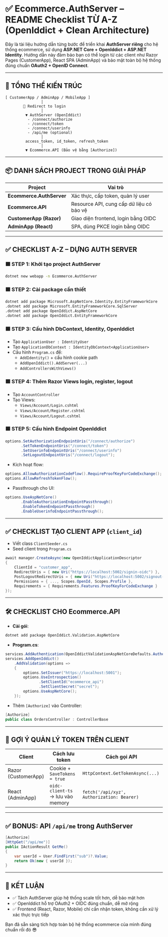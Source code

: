 # ✅ Ecommerce.AuthServer – README Checklist TỪ A-Z (OpenIddict + Clean Architecture)

Đây là tài liệu hướng dẫn từng bước để triển khai **AuthServer riêng** cho hệ thống ecommerce, sử dụng **ASP.NET Core + OpenIddict + ASP.NET Identity**. Hướng dẫn này đảm bảo bạn có thể login từ các client như Razor Pages (CustomerApp), React SPA (AdminApp) và bảo mật toàn bộ hệ thống đúng chuẩn **OAuth2 + OpenID Connect**.

---

## 🧱 TỔNG THỂ KIẾN TRÚC

```text
[ CustomerApp / AdminApp / MobileApp ]
                │
        🔁 Redirect to login
                │
         ▼ AuthServer (OpenIddict)
          - /connect/authorize
          - /connect/token
          - /connect/userinfo
          - /api/me (optional)
                │
         access_token, id_token, refresh_token
                │
         ▼ Ecommerce.API (Bảo vệ bằng [Authorize])
```

---

## 📦 DANH SÁCH PROJECT TRONG GIẢI PHÁP

| Project | Vai trò |
|--------|---------|
| **Ecommerce.AuthServer** | Xác thực, cấp token, quản lý user |
| **Ecommerce.API**         | Resource API, cung cấp dữ liệu có bảo vệ |
| **CustomerApp (Razor)**   | Giao diện frontend, login bằng OIDC |
| **AdminApp (React)**      | SPA, dùng PKCE login bằng OIDC |

---

## ✅ CHECKLIST A-Z – DỰNG AUTH SERVER

### 🟩 STEP 1: Khởi tạo project AuthServer

```bash
dotnet new webapp -n Ecommerce.AuthServer
```

### 🟩 STEP 2: Cài package cần thiết

```bash
dotnet add package Microsoft.AspNetCore.Identity.EntityFrameworkCore
.dotnet add package Microsoft.EntityFrameworkCore.SqlServer
.dotnet add package OpenIddict.AspNetCore
.dotnet add package OpenIddict.EntityFrameworkCore
```

### 🟩 STEP 3: Cấu hình DbContext, Identity, OpenIddict

- Tạo `ApplicationUser : IdentityUser`
- Tạo `ApplicationDbContext : IdentityDbContext<ApplicationUser>`
- Cấu hình `Program.cs` để:
  - `AddIdentity()` + cấu hình cookie path
  - `AddOpenIddict().AddServer(...)`
  - `AddControllersWithViews()`

### 🟩 STEP 4: Thêm Razor Views login, register, logout

- Tạo `AccountController`
- Tạo Views:
  - `Views/Account/Login.cshtml`
  - `Views/Account/Register.cshtml`
  - `Views/Account/Logout.cshtml`

### 🟩 STEP 5: Cấu hình Endpoint OpenIddict

```csharp
options.SetAuthorizationEndpointUris("/connect/authorize")
       .SetTokenEndpointUris("/connect/token")
       .SetUserinfoEndpointUris("/connect/userinfo")
       .SetLogoutEndpointUris("/connect/logout");
```

- Kích hoạt flow:
```csharp
options.AllowAuthorizationCodeFlow().RequireProofKeyForCodeExchange();
options.AllowRefreshTokenFlow();
```

- Passthrough cho UI:
```csharp
options.UseAspNetCore()
       .EnableAuthorizationEndpointPassthrough()
       .EnableTokenEndpointPassthrough()
       .EnableUserinfoEndpointPassthrough();
```

---

## ✅ CHECKLIST TẠO CLIENT APP (`client_id`)

- Viết class `ClientSeeder.cs`
- Seed client trong `Program.cs`

```csharp
await manager.CreateAsync(new OpenIddictApplicationDescriptor
{
    ClientId = "customer_app",
    RedirectUris = { new Uri("https://localhost:5002/signin-oidc") },
    PostLogoutRedirectUris = { new Uri("https://localhost:5002/signout-callback-oidc") },
    Permissions = { ..., Scopes.OpenId, Scopes.Profile },
    Requirements = { Requirements.Features.ProofKeyForCodeExchange }
});
```

---

## 🛠 CHECKLIST CHO Ecommerce.API

- **Cài gói**:
```bash
dotnet add package OpenIddict.Validation.AspNetCore
```

- **Program.cs**:
```csharp
services.AddAuthentication(OpenIddictValidationAspNetCoreDefaults.AuthenticationScheme);
services.AddOpenIddict()
    .AddValidation(options =>
    {
        options.SetIssuer("https://localhost:5001");
        options.UseIntrospection()
               .SetClientId("ecommerce_api")
               .SetClientSecret("secret");
        options.UseAspNetCore();
    });
```

- Thêm `[Authorize]` vào Controller:
```csharp
[Authorize]
public class OrdersController : ControllerBase
```

---

## 🧠 GỢI Ý QUẢN LÝ TOKEN TRÊN CLIENT

| Client | Cách lưu token | Cách gọi API |
|--------|----------------|----------------|
| Razor (CustomerApp) | Cookie + `SaveTokens = true` | `HttpContext.GetTokenAsync(...)` |
| React (AdminApp)    | `oidc-client-ts` → lưu vào memory | `fetch('/api/xyz', Authorization: Bearer)` |

---

## ✅ BONUS: API `/api/me` trong AuthServer

```csharp
[Authorize]
[HttpGet("/api/me")]
public IActionResult GetMe()
{
    var userId = User.FindFirst("sub")?.Value;
    return Ok(new { userId });
}
```

---

## 🚀 KẾT LUẬN

- ✅ Tách AuthServer giúp hệ thống scale tốt hơn, dễ bảo mật hơn
- ✅ OpenIddict hỗ trợ OAuth2 + OIDC đúng chuẩn, dễ mở rộng
- ✅ Frontend (React, Razor, Mobile) chỉ cần nhận token, không cần xử lý xác thực trực tiếp

Bạn đã sẵn sàng tích hợp toàn bộ hệ thống ecommerce của mình đúng chuẩn rồi đó 😎

